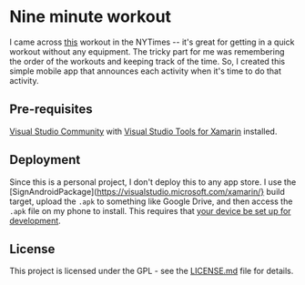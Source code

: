 # Nine minute workout
I came across [this](https://www.nytimes.com/guides/well/strength-training-plyometrics) workout in the NYTimes -- it's great for getting in a quick workout without any equipment. 
The tricky part for me was remembering the order of the workouts and keeping track of the time. So, I created this simple mobile app that announces each activity when it's time to do that activity.

## Pre-requisites
[Visual Studio Community](https://visualstudio.microsoft.com/vs/community/) with [Visual Studio Tools for Xamarin](https://visualstudio.microsoft.com/xamarin/) installed. 

## Deployment
Since this is a personal project, I don't deploy this to any app store. I use the [SignAndroidPackage](https://visualstudio.microsoft.com/xamarin/} build target, upload the `.apk` to something like Google Drive, and then access the `.apk` file on my phone to install. This requires that [your device be set up for development](https://docs.microsoft.com/en-us/xamarin/android/get-started/installation/set-up-device-for-development).

## License
This project is licensed under the GPL - see the [LICENSE.md](LICENSE.md) file for details.